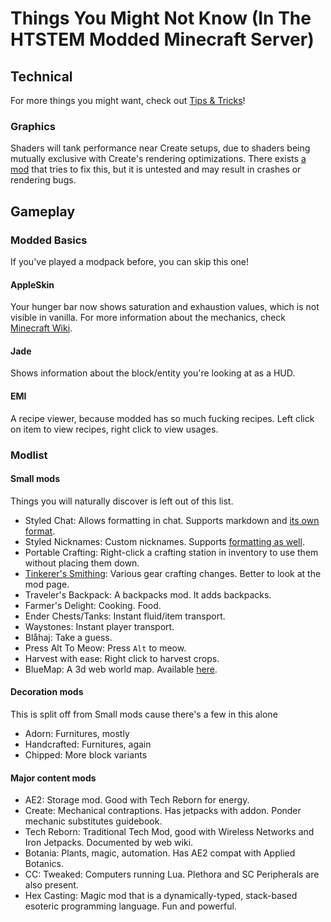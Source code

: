 # Things You Might Not Know (In The HTSTEM Modded Minecraft Server)

## Technical

For more things you might want, check out [Tips & Tricks](TWEAKS.md)!

### Graphics
Shaders will tank performance near Create setups, due to shaders being mutually exclusive with Create's rendering optimizations.
There exists [a mod](https://www.curseforge.com/minecraft/mc-mods/iris-flywheel-compat) that tries to fix this, but it is untested and may result in crashes or rendering bugs.

## Gameplay
### Modded Basics
If you've played a modpack before, you can skip this one!

#### AppleSkin
Your hunger bar now shows saturation and exhaustion values, which is not visible in vanilla.
For more information about the mechanics, check [Minecraft Wiki](https://minecraft.wiki/w/Hunger#Mechanics).

#### Jade
Shows information about the block/entity you're looking at as a HUD.

#### EMI
A recipe viewer, because modded has so much fucking recipes. Left click on item to view recipes, right click to view usages.

### Modlist

#### Small mods
Things you will naturally discover is left out of this list.

- Styled Chat: Allows formatting in chat. Supports markdown and [its own format](https://placeholders.pb4.eu/user/text-format/).
- Styled Nicknames: Custom nicknames. Supports [formatting as well](https://placeholders.pb4.eu/user/text-format/).
- Portable Crafting: Right-click a crafting station in inventory to use them without placing them down.
- [Tinkerer's Smithing](https://modrinth.com/mod/tinkerers-smithing): Various gear crafting changes. Better to look at the mod page.
- Traveler's Backpack: A backpacks mod. It adds backpacks.
- Farmer's Delight: Cooking. Food.
- Ender Chests/Tanks: Instant fluid/item transport.
- Waystones: Instant player transport.
- Blåhaj: Take a guess.
- Press Alt To Meow: Press `Alt` to meow.
- Harvest with ease: Right click to harvest crops.
- BlueMap: A 3d web world map. Available [here](https://htstem-smp-bluemap.pages.dev/).

#### Decoration mods
This is split off from Small mods cause there's a few in this alone

- Adorn: Furnitures, mostly
- Handcrafted: Furnitures, again
- Chipped: More block variants

#### Major content mods
- AE2: Storage mod. Good with Tech Reborn for energy.
- Create: Mechanical contraptions. Has jetpacks with addon. Ponder mechanic substitutes guidebook.
- Tech Reborn: Traditional Tech Mod, good with Wireless Networks and Iron Jetpacks. Documented by web wiki.
- Botania: Plants, magic, automation. Has AE2 compat with Applied Botanics.
- CC: Tweaked: Computers running Lua. Plethora and SC Peripherals are also present.
- Hex Casting: Magic mod that is a dynamically-typed, stack-based esoteric programming language. Fun and powerful.
